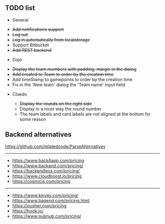 ## TODO list

 - General

  * ~~Add notifications support~~
  * ~~Log out~~
  * ~~Log in automatically from localstorage~~
  * Support Bitbucket
  * ~~Add REST backend~~

 - Dojo

  * ~~Display the team members with padding, margin in the dialog~~
  * ~~Add created to Team to order by the creation time~~
  * Add timeStamp to gamepoints to order by the creation time
  * Fix in the 'New team' dialog the 'Team name' input field

- Cluedo

  * ~~Display the rounds on the right side~~
  * Display in a nicer way the round number
  * The team labels and card labels are not aligned at the bottom for some reason


## Backend alternatives
https://github.com/relatedcode/ParseAlternatives

---
- https://www.back4app.com/pricing
- https://www.backand.com/pricing/
- https://backendless.com/pricing/
- https://www.cloudboost.io/pricing
- https://cosmicjs.com/pricing
---
- https://www.kinvey.com/pricing/
- https://www.baqend.com/pricing.html
- https://pusher.com/pricing
- https://hook.io/
- https://www.pubnub.com/pricing/
